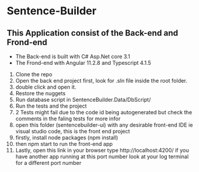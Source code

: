 # Sentence-Builder
  ## This Application consist of the Back-end and Frond-end
  * The Back-end is built with C# Asp.Net core 3.1
  * The Frond-end with Angular 11.2.8 and Typescript 4.1.5

1. Clone the repo
2. Open the back end project first, look for .sln file inside the root folder.
3. double click and open it.
5. Restore the nuggets
6. Run database script in SentenceBuilder.Data/DbScript/
7. Run the tests and the project
8. 2 Tests might fail due to the code id being autogenerated but check the comments in the faling tests for more infor
9. open this folder (sentencebuilder-ui) with any desirable front-end IDE ie visual studio code, this is the front end project
10. firstly, install node packages (npm install)
11. then npm start to run the front-end app
12. Lastly, open this link in your browser type http://localhost:4200/ if you have another app running at this port number look at your log terminal for a different port number
